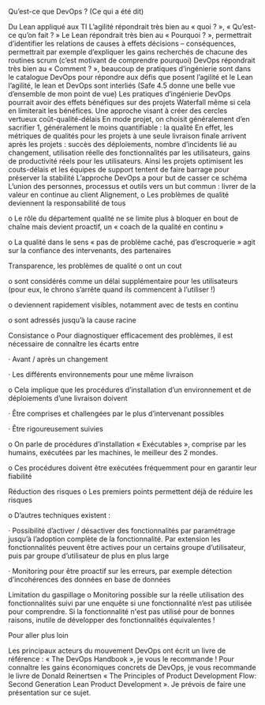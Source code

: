 Qu’est-ce que DevOps ? (Ce qui a été dit)

Du Lean appliqué aux TI
L’agilité répondrait très bien au « quoi ? », « Qu’est-ce qu’on fait ? »
Le Lean répondrait très bien au « Pourquoi ? », permettrait d’identifier les relations de causes à effets décisions – conséquences, permettrait par exemple d’expliquer les gains recherchés de chacune des routines scrum (c’est motivant de comprendre pourquoi)
DevOps répondrait très bien au « Comment ? », beaucoup de pratiques d’ingénierie sont dans le catalogue DevOps pour répondre aux défis que posent l’agilité et le Lean
l’agilité, le lean et DevOps sont interliés (Safe 4.5 donne une belle vue d’ensemble de mon point de vue)
Les pratiques d’ingénierie DevOps pourrait avoir des effets bénéfiques sur des projets Waterfall même si cela en limiterait les bénéfices.
Une approche visant à créer des cercles vertueux coût-qualité-délais
En mode projet, on choisit généralement d’en sacrifier 1, généralement le moins quantifiable : la qualité
En effet, les métriques de qualités pour les projets à une seule livraison finale arrivent après les projets : succès des déploiements, nombre d’incidents lié au changement, utilisation réelle des fonctionnalités par les utilisateurs, gains de productivité réels pour les utilisateurs.
Ainsi les projets optimisent les couts-délais et les équipes de support tentent de faire barrage pour préserver la stabilité
L’approche DevOps a pour but de casser ce schéma
L’union des personnes, processus et outils vers un but commun : livrer de la valeur en continue au client 
Alignement,
o  Les problèmes de qualité deviennent la responsabilité de tous

o  Le rôle du département qualité ne se limite plus à bloquer en bout de chaîne mais devient proactif, un « coach de la qualité en continu »

o  La qualité dans le sens « pas de problème caché, pas d’escroquerie » agit sur la confiance des intervenants, des partenaires

Transparence, les problèmes de qualité
o  ont un cout 

o  sont considérés comme un délai supplémentaire pour les utilisateurs (pour eux, le chrono s’arrête quand ils commencent à l’utiliser !)

o  deviennent rapidement visibles, notamment avec de tests en continu

o  sont adressés jusqu’à la cause racine

Consistance
o  Pour diagnostiquer efficacement des problèmes, il est nécessaire de connaître les écarts entre

·        Avant / après un changement

·        Les différents environnements pour une même livraison

o  Cela implique que les procédures d’installation d’un environnement et de déploiements d’une livraison doivent

·        Être comprises et challengées par le plus d’intervenant possibles

·        Être rigoureusement suivies

o  On parle de procédures d’installation « Exécutables », comprise par les humains, exécutées par les machines, le meilleur des 2 mondes.

o  Ces procédures doivent être exécutées fréquemment pour en garantir leur fiabilité

Réduction des risques 
o  Les premiers points permettent déjà de réduire les risques

o  D’autres techniques existent :

·        Possibilité d’activer / désactiver des fonctionnalités par paramétrage jusqu’à l’adoption complète de la fonctionnalité. Par extension les fonctionnalités peuvent être actives pour un certains groupe d’utilisateur, puis par groupe d’utilisateur de plus en plus large

·        Monitoring pour être proactif sur les erreurs, par exemple détection d’incohérences des données en base de données

Limitation du gaspillage
o  Monitoring possible sur la réelle utilisation des fonctionnalités suivi par une enquête si une fonctionnalité n’est pas utilisée pour comprendre. Si la fonctionnalité n'est pas utilisé pour de bonnes raisons, inutile de développer des fonctionnalités équivalentes !

Pour aller plus loin

Les principaux acteurs du mouvement DevOps ont écrit un livre de référence : « The DevOps Handbook », je vous le recommande !
Pour connaître les gains économiques concrets de DevOps, je vous recommande le livre de Donald Reinertsen « The Principles of Product Development Flow: Second Generation Lean Product Development ». Je prévois de faire une présentation sur ce sujet.
